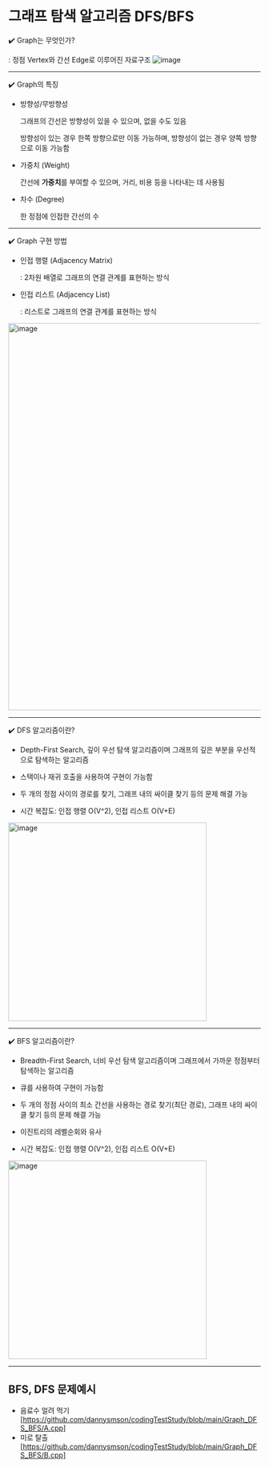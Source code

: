 # 그래프 탐색 알고리즘 DFS/BFS

✔️ Graph는 무엇인가?

: 정점 Vertex와 간선 Edge로 이루어진 자료구조
![image](https://github.com/dannysmson/codingTestStudy/assets/79390749/1f6f3498-4536-4fe2-b9ac-c2ebcd3696b1)

---

✔️ Graph의 특징

- 방향성/무방향성

  그래프의 간선은 방향성이 있을 수 있으며, 없을 수도 있음

  방향성이 있는 경우 한쪽 방향으로만 이동 가능하며, 방향성이 없는 경우 양쪽 방향으로 이동 가능함

- 가중치 (Weight)

  간선에 **가중치**를 부여할 수 있으며, 거리, 비용 등을 나타내는 데 사용됨

- 차수 (Degree)

  한 정점에 인접한 간선의 수

---

✔️ Graph 구현 방법

- 인접 행렬 (Adjacency Matrix)

  : 2차원 배열로 그래프의 연결 관계를 표현하는 방식

- 인접 리스트 (Adjacency List)

  : 리스트로 그래프의 연결 관계를 표현하는 방식

<img width="772" alt="image" src="https://github.com/dannysmson/codingTestStudy/assets/79390749/2af90a6b-c9d5-4234-a46e-860fea27dc93">

---

✔️ DFS 알고리즘이란?

- Depth-First Search, 깊이 우선 탐색 알고리즘이며 그래프의 깊은 부분을 우선적으로 탐색하는 알고리즘

- 스택이나 재귀 호출을 사용하여 구현이 가능함

- 두 개의 정점 사이의 경로를 찾기, 그래프 내의 싸이클 찾기 등의 문제 해결 가능

- 시간 복잡도: 인접 행렬 O(V^2), 인접 리스트 O(V+E)

<img width="396" alt="image" src="https://github.com/dannysmson/codingTestStudy/assets/79390749/7c9ba317-ea4f-462e-8011-ea70ae44ad7f">

---

✔️ BFS 알고리즘이란?

- Breadth-First Search, 너비 우선 탐색 알고리즘이며 그래프에서 가까운 정점부터 탐색하는 알고리즘

- 큐를 사용하여 구현이 가능함

- 두 개의 정점 사이의 최소 간선을 사용하는 경로 찾기(최단 경로), 그래프 내의 싸이클 찾기 등의 문제 해결 가능

- 이진트리의 레벨순회와 유사

- 시간 복잡도: 인접 행렬 O(V^2), 인접 리스트 O(V+E)

<img width="396" alt="image" src="https://github.com/dannysmson/codingTestStudy/assets/79390749/4676fa13-8cb9-420e-a2b5-b9d073c4e400">

---

## BFS, DFS 문제예시

- 음료수 얼려 먹기 [https://github.com/dannysmson/codingTestStudy/blob/main/Graph_DFS_BFS/A.cpp]
- 미로 탈출 [https://github.com/dannysmson/codingTestStudy/blob/main/Graph_DFS_BFS/B.cpp]
